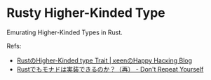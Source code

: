 # Rusty Higher-Kinded Type

Emurating Higher-Kinded Types in Rust.

Refs:

* [RustのHigher-Kinded type Trait | κeenのHappy Hacκing Blog](https://keens.github.io/blog/2016/02/28/rustnohigherkinded_type_trait )
* [Rustでもモナドは実装できるのか？（再） - Don't Repeat Yourself](https://blog-dry.com/entry/2020/12/25/130250)
